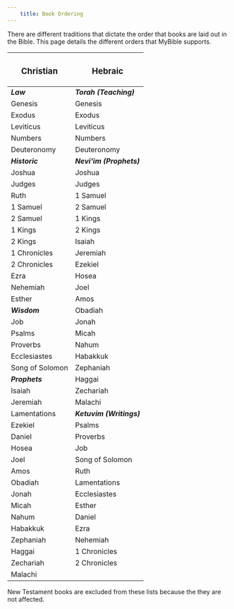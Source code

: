```yaml
---
    title: Book Ordering
---
```


There are different traditions that dictate the order that books are laid out in the Bible. This page details the different orders that MyBible supports.

| <h3>Christian</h3> | <h3>Hebraic</h3> |
| ------------------ | ---------------- |
| ***Law*** | ***Torah (Teaching)*** |
| Genesis | Genesis |
| Exodus | Exodus |
| Leviticus | Leviticus |
| Numbers | Numbers |
| Deuteronomy | Deuteronomy |
| ***Historic*** | ***Nevi'im (Prophets)*** |
| Joshua | Joshua |
| Judges | Judges |
| Ruth | 1 Samuel |
| 1 Samuel | 2 Samuel |
| 2 Samuel | 1 Kings |
| 1 Kings | 2 Kings |
| 2 Kings | Isaiah |
| 1 Chronicles | Jeremiah |
| 2 Chronicles | Ezekiel |
| Ezra | Hosea |
| Nehemiah | Joel |
| Esther | Amos |
| ***Wisdom*** | Obadiah |
| Job | Jonah |
| Psalms | Micah |
| Proverbs | Nahum |
| Ecclesiastes | Habakkuk |
| Song of Solomon | Zephaniah |
| ***Prophets*** | Haggai |
| Isaiah | Zechariah |
| Jeremiah | Malachi |
| Lamentations | ***Ketuvim (Writings)*** |
| Ezekiel | Psalms |
| Daniel | Proverbs |
| Hosea | Job |
| Joel | Song of Solomon |
| Amos | Ruth |
| Obadiah | Lamentations |
| Jonah | Ecclesiastes |
| Micah | Esther |
| Nahum | Daniel |
| Habakkuk | Ezra |
| Zephaniah | Nehemiah |
| Haggai | 1 Chronicles |
| Zechariah | 2 Chronicles |
| Malachi |   |

New Testament books are excluded from these lists because the they are not affected.